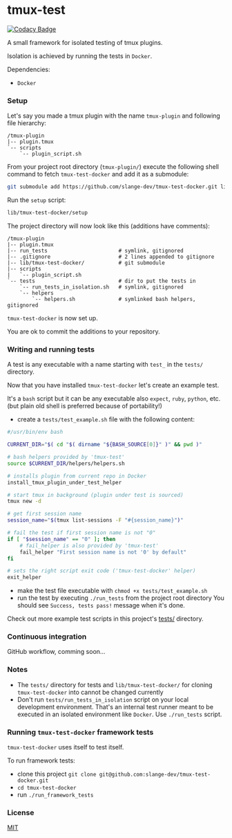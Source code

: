 # tmux-test

[![Codacy Badge](https://app.codacy.com/project/badge/Grade/ee460a630ae6411181a4c7116ce1c273)](https://app.codacy.com/gh/slange-dev/tmux-test-docker/dashboard?utm_source=gh&utm_medium=referral&utm_content=&utm_campaign=Badge_grade)

A small framework for isolated testing of tmux plugins.

Isolation is achieved by
running the tests in `Docker`.

Dependencies:

- `Docker`

### Setup

Let's say you made a tmux plugin with the name `tmux-plugin` and following file hierarchy:

```text
/tmux-plugin
|-- plugin.tmux
`-- scripts
    `-- plugin_script.sh
```

From your project root directory (`tmux-plugin/`) execute the following shell
command to fetch `tmux-test-docker` and add it as a submodule:

```bash
git submodule add https://github.com/slange-dev/tmux-test-docker.git lib/tmux-test-docker
```

Run the `setup` script:

```bash
lib/tmux-test-docker/setup
```

The project directory will now look like this (additions have comments):

```text
/tmux-plugin
|-- plugin.tmux
|-- run_tests                       # symlink, gitignored
|-- .gitignore                      # 2 lines appended to gitignore
|-- lib/tmux-test-docker/           # git submodule
|-- scripts
|   `-- plugin_script.sh
`-- tests                           # dir to put the tests in
    `-- run_tests_in_isolation.sh   # symlink, gitignored
    `-- helpers
        `-- helpers.sh              # symlinked bash helpers, gitignored
```

`tmux-test-docker` is now set up.

You are ok to commit the additions to your repository.

### Writing and running tests

A test is any executable with a name starting with `test_` in the `tests/` directory.

Now that you have installed `tmux-test-docker` let's create an example test.

It's a `bash` script but it can be any executable also `expect`, `ruby`, `python`, etc.
(but plain old shell is preferred because of portability!)

- create a `tests/test_example.sh` file with the following content:

```bash
#/usr/bin/env bash

CURRENT_DIR="$( cd "$( dirname "${BASH_SOURCE[0]}" )" && pwd )"

# bash helpers provided by 'tmux-test'
source $CURRENT_DIR/helpers/helpers.sh

# installs plugin from current repo in Docker
install_tmux_plugin_under_test_helper

# start tmux in background (plugin under test is sourced)
tmux new -d

# get first session name
session_name="$(tmux list-sessions -F "#{session_name}")"

# fail the test if first session name is not "0"
if [ "$session_name" == "0" ]; then
    # fail_helper is also provided by 'tmux-test'
    fail_helper "First session name is not '0' by default"
fi

# sets the right script exit code ('tmux-test-docker' helper)
exit_helper
```

- make the test file executable with `chmod +x tests/test_example.sh`
- run the test by executing `./run_tests` from the project root directory
  You should see `Success, tests pass!` message when it's
  done.

Check out more example test scripts in this project's [tests/](tests/) directory.

### Continuous integration

GitHub workflow, comming soon...

### Notes

- The `tests/` directory for tests and `lib/tmux-test-docker/` for cloning `tmux-test-docker`
  into cannot be changed currently
- Don't run `tests/run_tests_in_isolation` script on your local development
  environment. That's an internal test runner meant to be executed in an
  isolated environment like `Docker`.
  Use `./run_tests` script.

### Running `tmux-test-docker` framework tests

`tmux-test-docker` uses itself to test itself.

To run framework tests:

- clone this project `git clone git@github.com:slange-dev/tmux-test-docker.git`
- `cd tmux-test-docker`
- run `./run_framework_tests`

### License

[MIT](LICENSE.md)
